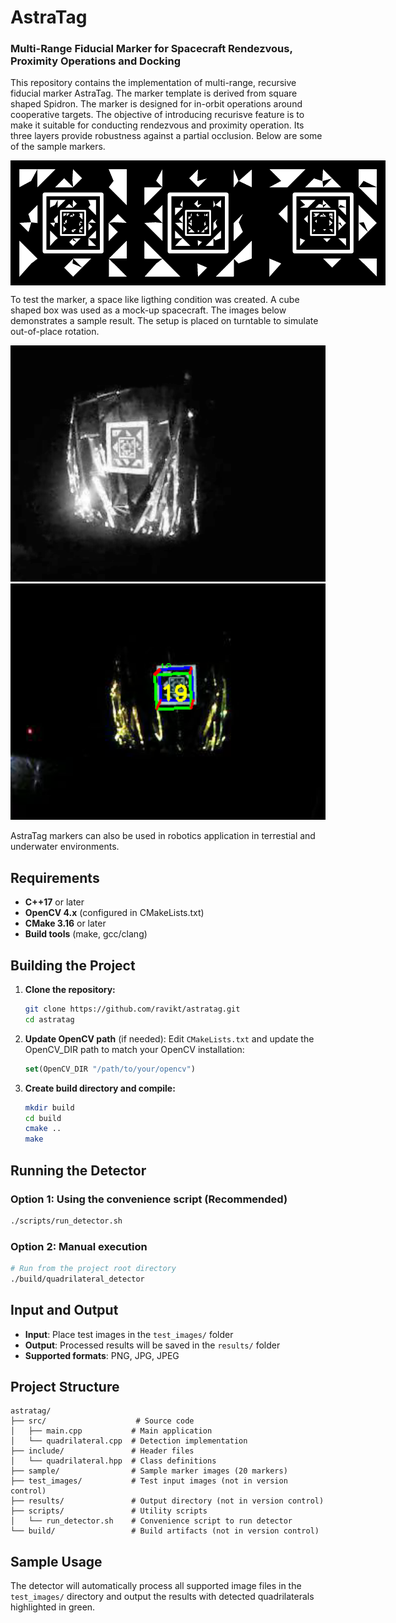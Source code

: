 # AstraTag
### Multi-Range Fiducial Marker for Spacecraft Rendezvous, Proximity Operations and Docking

This repository contains the implementation of multi-range, recursive fiducial marker AstraTag. The marker template is derived from square shaped Spidron. The marker is designed for in-orbit operations around cooperative targets. The objective of introducing recurisve feature is to make it suitable for conducting rendezvous and proximity operation. Its three layers provide robustness against a partial occlusion. Below are some of the sample markers. 

<div style="display: flex; justify-content: space-between;">
    <img src="sample/marker_1.png" width="200">
    <img src="sample/marker_2.png" width="200">
    <img src="sample/marker_3.png" width="200">
</div>

To test the marker, a space like ligthing condition was created. A cube shaped box was used as a mock-up spacecraft. The images below demonstrates a sample result. The setup is placed on turntable to simulate out-of-place rotation. 

<img src="test/enhanced.png" width="600">

<img src="test/result.png" width="600">

AstraTag markers can also be used in robotics application in terrestial and underwater environments. 

## Requirements

- **C++17** or later
- **OpenCV 4.x** (configured in CMakeLists.txt)
- **CMake 3.16** or later
- **Build tools** (make, gcc/clang)

## Building the Project

1. **Clone the repository:**
   ```bash
   git clone https://github.com/ravikt/astratag.git
   cd astratag
   ```

2. **Update OpenCV path** (if needed):
   Edit `CMakeLists.txt` and update the OpenCV_DIR path to match your OpenCV installation:
   ```cmake
   set(OpenCV_DIR "/path/to/your/opencv")
   ```

3. **Create build directory and compile:**
   ```bash
   mkdir build
   cd build
   cmake ..
   make
   ```

## Running the Detector

### Option 1: Using the convenience script (Recommended)
```bash
./scripts/run_detector.sh
```

### Option 2: Manual execution
```bash
# Run from the project root directory
./build/quadrilateral_detector
```

## Input and Output

- **Input**: Place test images in the `test_images/` folder
- **Output**: Processed results will be saved in the `results/` folder
- **Supported formats**: PNG, JPG, JPEG

## Project Structure

```
astratag/
├── src/                    # Source code
│   ├── main.cpp           # Main application
│   └── quadrilateral.cpp  # Detection implementation
├── include/               # Header files
│   └── quadrilateral.hpp  # Class definitions
├── sample/                # Sample marker images (20 markers)
├── test_images/           # Test input images (not in version control)
├── results/               # Output directory (not in version control)
├── scripts/               # Utility scripts
│   └── run_detector.sh    # Convenience script to run detector
└── build/                 # Build artifacts (not in version control)
```

## Sample Usage

The detector will automatically process all supported image files in the `test_images/` directory and output the results with detected quadrilaterals highlighted in green. 